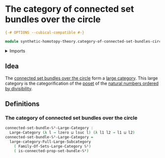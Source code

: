 # The category of connected set bundles over the circle

```agda
{-# OPTIONS --cubical-compatible #-}

module synthetic-homotopy-theory.category-of-connected-set-bundles-circle where
```

<details><summary>Imports</summary>

```agda
open import category-theory.full-large-subcategories
open import category-theory.large-categories
open import category-theory.large-precategories

open import foundation.category-of-families-of-sets
open import foundation.universe-levels

open import synthetic-homotopy-theory.circle
open import synthetic-homotopy-theory.connected-set-bundles-circle
```

</details>

## Idea

The
[connected set bundles over the circle](synthetic-homotopy-theory.connected-set-bundles-circle.md)
form a [large category](category-theory.large-categories.md). This large
category is the categorification of the [poset](order-theory.posets.md) of the
[natural numbers ordered by divisibility](elementary-number-theory.poset-of-natural-numbers-ordered-by-divisibility.md).

## Definitions

### The category of connected set bundles over the circle

```agda
connected-set-bundle-𝕊¹-Large-Category :
  Large-Category (λ l → lzero ⊔ lsuc l) (λ l1 l2 → l1 ⊔ l2)
connected-set-bundle-𝕊¹-Large-Category =
  large-category-Full-Large-Subcategory
    ( Family-Of-Sets-Large-Category 𝕊¹)
    ( is-connected-prop-set-bundle-𝕊¹)
```
